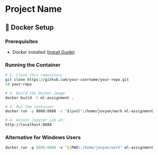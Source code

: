 # Project Name

## 🐳 Docker Setup

### Prerequisites
- Docker installed ([Install Guide](https://docs.docker.com/get-docker/))

### Running the Container
```bash
# 1. Clone this repository
git clone https://github.com/your-username/your-repo.git
cd your-repo

# 2. Build the Docker image
docker build -t ml-assignment .

# 3. Run the container
docker run -p 8888:8888 -v "$(pwd)":/home/jovyan/work ml-assignment

# 4. Access Jupyter Lab at:
http://localhost:8888
```

### Alternative for Windows Users
```powershell
docker run -p 8888:8888 -v "${PWD}:/home/jovyan/work" ml-assignment
```
